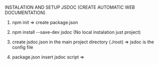 INSTALATION AND SETUP JSDOC (CREATE AUTOMATIC WEB DOCUMENTATION) 

1. npm init => create package.json
2. npm install --save-dev jsdoc  (No local instalation just project)
3. create jsdoc.json in the main project directory (./root) => jsdoc is the config file 
4. package.json insert jsdoc script => <script tag>

    "docs": "jsdoc -c jsdoc.json"

5. create src folder and index.js file => in root project directory (index.js and any other file here are gonna be reading for bulild the documentation html file)
6. npm run docs => this creates docs folder and index.html file (this is the final documentation)

nueva linea
segunda linea
